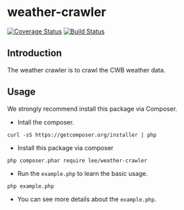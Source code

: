 # weather-crawler
[![Coverage Status](https://coveralls.io/repos/github/peter279k/weather-crawler/badge.svg?branch=master)](https://coveralls.io/github/peter279k/weather-crawler?branch=master)
[![Build Status](https://travis-ci.org/peter279k/weather-crawler.svg?branch=master)](https://travis-ci.org/peter279k/weather-crawler)

## Introduction

The weather crawler is to crawl the CWB weather data.

## Usage

We strongly recommend install this package via Composer.

- Intall the composer.

```
curl -sS https://getcomposer.org/installer | php
```

- Install this package via composer

```
php composer.phar require lee/weather-crawler
```

- Run the ```example.php``` to learn the basic usage.
```
php example.php
```

- You can see more details about the ```example.php```.
